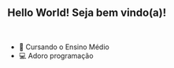 <h2>Hello World! Seja bem vindo(a)!</h2>
<br>
<ul>
  <li>🏫 Cursando o Ensino Médio</li>
  <li>💻 Adoro programação</li>  
